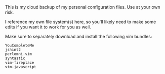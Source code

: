 This is my cloud backup of my personal configuration files. Use at your own risk.

I reference my own file system(s) here, so you'll likely need to make some edits if you want it to work for you as well.

Make sure to separately download and install the following vim bundles:

    YouCompleteMe
    jshint2
    perlomni.vim
    syntastic
    vim-fireplace
    vim-javascript
